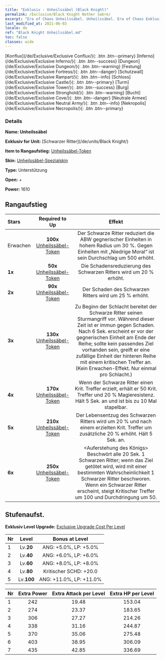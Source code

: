 ```yaml
---
title: "Exklusiv - Unheilssäbel (Black Knight)"
permalink: /Exclusive/Black Knight Nether Sabre/
excerpt: "Era of Chaos Unheilssäbel. Unheilssäbel. Era of Chaos Exklusiv Unheilssäbel. Schwarzer Ritter Exklusiv."
last_modified_at: 2021-06-03
locale: de
ref: "Black Knight Unheilssäbel.md"
toc: false
classes: wide
---
```

 [Konflux](/de/Exclusive/Exclusive Conflux/){: .btn .btn--primary} [Inferno](/de/Exclusive/Exclusive Inferno/){: .btn .btn--success} [Dungeon](/de/Exclusive/Exclusive Dungeon/){: .btn .btn--warning} [Festung](/de/Exclusive/Exclusive Fortress/){: .btn .btn--danger} [Schutzwall](/de/Exclusive/Exclusive Rampart/){: .btn .btn--info} [Schloss](/de/Exclusive/Exclusive Castle/){: .btn .btn--primary} [Turm](/de/Exclusive/Exclusive Tower/){: .btn .btn--success} [Burg](/de/Exclusive/Exclusive Stronghold/){: .btn .btn--warning} [Bucht](/de/Exclusive/Exclusive Cove/){: .btn .btn--danger} [Neutrale Armee](/de/Exclusive/Exclusive Neutral Army/){: .btn .btn--info} [Nekropolis](/de/Exclusive/Exclusive Necropolis/){: .btn .btn--primary} 

### Details
 **Name: Unheilssäbel** 

 **Exklusiv for Unit:** [Schwarzer Ritter](/de/units/Black Knight/) 

 **Item to Rangaufstieg:** [Unheilssäbel-Token](/ItemsDE/con_979/)

 **Skin:** [Unheilssäbel-Spezialskin](/ItemsDE/con_647/)

 **Type:** Unterstützung

 **Open:** +

 **Power:** 1610

## Rangaufstieg

  |     Stars    |  Required to Up | Effekt |
  |:-------------|:---------------:|:---------------:|
  |  Erwachen  | **100x** [Unheilssäbel-Token](/ItemsDE/con_979/) | Der Schwarze Ritter reduziert die ABW gegnerischer Einheiten in hohem Radius um 30 %. Gegen Einheiten mit „Niedrige Moral“ ist sein Durchschlag um 500 erhöht. |
  | **1x** <i class="fas fa-star"/> | **50x** [Unheilssäbel-Token](/ItemsDE/con_979/) | Die Schadensreduzierung des Schwarzen Ritters wird um 20 % erhöht. |
  | **2x** <i class="fas fa-star"/> | **90x** [Unheilssäbel-Token](/ItemsDE/con_979/) | Der Schaden des Schwarzen Ritters wird um 25 % erhöht. |
  | **3x** <i class="fas fa-star"/> | **130x** [Unheilssäbel-Token](/ItemsDE/con_979/) | Zu Beginn der Schlacht bereitet der Schwarze Ritter seinen Sturmangriff vor. Während dieser Zeit ist er immun gegen Schaden. Nach 6 Sek. erscheint er vor der gegnerischen Einheit am Ende der Reihe; sollte kein passendes Ziel vorhanden sein, greift er eine zufällige Einheit der hinteren Reihe mit einem kritischen Treffer an. (Kein Erwachen-Effekt. Nur einmal pro Schlacht.) |
  | **4x** <i class="fas fa-star"/> | **170x** [Unheilssäbel-Token](/ItemsDE/con_979/) | Wenn der Schwarze Ritter einen Krit. Treffer erzielt, erhält er 50 Krit. Treffer und 20 % Magieresistenz. Hält 5 Sek. an und ist bis zu 10 Mal stapelbar. |
  | **5x** <i class="fas fa-star"/> | **210x** [Unheilssäbel-Token](/ItemsDE/con_979/) | Der Lebensentzug des Schwarzen Ritters wird um 20 % und nach einem erzielten Krit. Treffer um zusätzliche 20 % erhöht. Hält 5 Sek. an. |
  | **6x** <i class="fas fa-star"/> | **250x** [Unheilssäbel-Token](/ItemsDE/con_979/) | <Auferstehung des Königs> Beschwört alle 20 Sek. 1 Schwarzen Ritter; wenn das Ziel getötet wird, wird mit einer bestimmten Wahrscheinlichkeit 1 Schwarzer Ritter beschworen. Wenn ein Schwarzer Ritter erscheint, steigt Kritischer Treffer um 100 und Durchdringung um 50. |


## Stufenaufst.
 **Exklusiv Level Upgrade:** [Exclusive Upgrade Cost Per Level](/Exclusive/ExclusiveUpgradeCostPerLevel/)

  |  Nr  |   Level  | Bonus at Level |
  |:-----|:--------:|:--------------:|
  | 1 | Lv.**20** | ANG: +5.0%, LP: +5.0% |
  | 2 | Lv.**40** | ANG: +6.0%, LP: +6.0% |
  | 3 | Lv.**60** | ANG: +8.0%, LP: +8.0% |
  | 4 | Lv.**80** | Kritischer SCHD: +20.0 |
  | 5 | Lv.**100** | ANG: +11.0%, LP: +11.0% |


  |  Nr  |  Extra Power | Extra Attack per Level | Extra HP per Level |
  |:-----|:--------:|:--------:|:--------:|
  | 1 | 242 | 19.48 | 153.04 |
  | 2 | 274 | 23.37 | 183.65 |
  | 3 | 306 | 27.27 | 214.26 |
  | 4 | 338 | 31.16 | 244.87 |
  | 5 | 370 | 35.06 | 275.48 |
  | 6 | 403 | 38.95 | 306.09 |
  | 7 | 435 | 42.85 | 336.69 |


